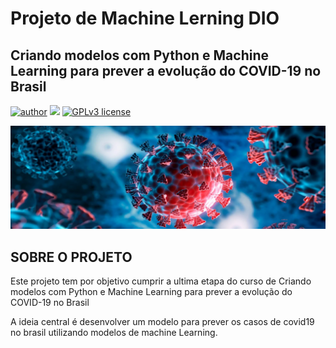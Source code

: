 # **Projeto de Machine Lerning DIO**
 ## **Criando modelos com Python e Machine Learning para prever a evolução do COVID-19 no Brasil**
 
[![author](https://img.shields.io/badge/author-evaldojunior-red.svg)](https://www.linkedin.com/in/evaldo-junior-89094244/) [![](https://img.shields.io/badge/python-3.9+-blue.svg)](https://www.python.org/downloads/release/python-365/) [![GPLv3 license](https://img.shields.io/badge/License-GPLv3-blue.svg)](http://perso.crans.org/besson/LICENSE.html)

<p align="center">
  <img src="COVID.png" >
</p>


## **SOBRE O PROJETO**

Este projeto tem por objetivo cumprir a ultima etapa do curso de 
Criando modelos com Python e Machine Learning para prever a evolução do COVID-19 no Brasil

A ideia central é desenvolver um modelo para prever os casos de covid19 no brasil utilizando modelos de machine Learning.
